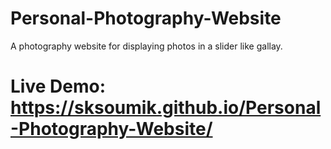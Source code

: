 # Personal-Photography-Website
A photography website for displaying photos in a slider like gallay. 
# Live Demo: https://sksoumik.github.io/Personal-Photography-Website/
